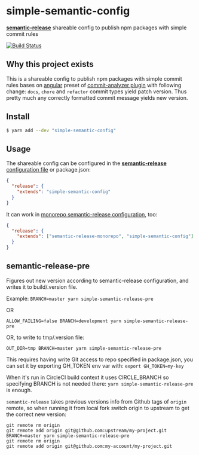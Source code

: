 # simple-semantic-config

[**semantic-release**](https://github.com/semantic-release/semantic-release) shareable config to publish npm packages with simple commit rules

[![Build Status](https://travis-ci.org/artemv/simple-semantic-config.svg?branch=master)](https://travis-ci.org/artemv/simple-semantic-config)

## Why this project exists
This is a shareable config to publish npm packages with simple commit rules bases on 
[angular](https://github.com/conventional-changelog/conventional-changelog/tree/master/packages/conventional-changelog-angular) 
preset of [commit-analyzer plugin](https://github.com/semantic-release/commit-analyzer#usage) with following change:
`docs`, `chore` and `refactor` commit types yield patch version.
Thus pretty much any correctly formatted commit message yields new version.

## Install

```bash
$ yarn add --dev "simple-semantic-config"
```

## Usage

The shareable config can be configured in the [**semantic-release** configuration file](https://github.com/semantic-release/semantic-release/blob/master/docs/usage/configuration.md#configuration) or package.json:

```json
{
  "release": {
    "extends": "simple-semantic-config"
  }
}
```

It can work in [monorepo semantic-release configuration](https://github.com/pmowrer/semantic-release-monorepo), too: 
```json
{
  "release": {
    "extends": ["semantic-release-monorepo", "simple-semantic-config"]
  }
}
```

## semantic-release-pre

Figures out new version according to semantic-release configuration, and writes it to build/.version file. 

Example: `BRANCH=master yarn simple-semantic-release-pre`

OR

`ALLOW_FAILING=false BRANCH=development yarn simple-semantic-release-pre`

OR, to write to tmp/.version file:

`OUT_DIR=tmp BRANCH=master yarn simple-semantic-release-pre`

This requires having write Git access to repo specified in package.json, you can set it by exporting GH_TOKEN env var with: `export GH_TOKEN=my-key`

When it's run in CircleCI build context it uses CIRCLE_BRANCH so specifying BRANCH is not needed there:
`yarn simple-semantic-release-pre` is enough.

`semantic-release` takes previous versions info from Github tags of `origin` remote, so when running it from local fork switch origin to upstream to get the correct new version:
```
git remote rm origin
git remote add origin git@github.com:upstream/my-project.git
BRANCH=master yarn simple-semantic-release-pre 
git remote rm origin
git remote add origin git@github.com:my-account/my-project.git
``` 
